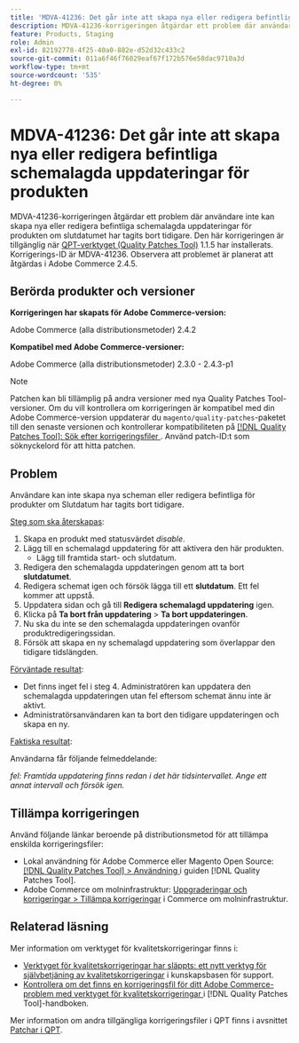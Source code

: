 ```yaml
---
title: 'MDVA-41236: Det går inte att skapa nya eller redigera befintliga schemalagda uppdateringar för produkten'
description: MDVA-41236-korrigeringen åtgärdar ett problem där användare inte kan skapa nya eller redigera befintliga schemalagda uppdateringar för produkten om slutdatumet har tagits bort tidigare. Den här korrigeringen är tillgänglig när [QPT-verktyget (Quality Patches Tool)](https://experienceleague.adobe.com/en/docs/commerce-operations/tools/quality-patches-tool/quality-patches-tool-to-self-serve-quality-patches) 1.1.5 är installerat. Korrigerings-ID är MDVA-41236. Observera att problemet är planerat att åtgärdas i Adobe Commerce 2.4.5.
feature: Products, Staging
role: Admin
exl-id: 82192778-4f25-40a0-882e-d52d32c433c2
source-git-commit: 011a6f46f76029eaf67f172b576e58dac9710a3d
workflow-type: tm+mt
source-wordcount: '535'
ht-degree: 0%

---
```


# MDVA-41236: Det går inte att skapa nya eller redigera befintliga schemalagda uppdateringar för produkten

MDVA-41236-korrigeringen åtgärdar ett problem där användare inte kan skapa nya eller redigera befintliga schemalagda uppdateringar för produkten om slutdatumet har tagits bort tidigare. Den här korrigeringen är tillgänglig när [QPT-verktyget (Quality Patches Tool)](https://experienceleague.adobe.com/en/docs/commerce-operations/tools/quality-patches-tool/quality-patches-tool-to-self-serve-quality-patches) 1.1.5 har installerats. Korrigerings-ID är MDVA-41236. Observera att problemet är planerat att åtgärdas i Adobe Commerce 2.4.5.

## Berörda produkter och versioner

**Korrigeringen har skapats för Adobe Commerce-version:**

Adobe Commerce (alla distributionsmetoder) 2.4.2

**Kompatibel med Adobe Commerce-versioner:**

Adobe Commerce (alla distributionsmetoder) 2.3.0 - 2.4.3-p1

>[!NOTE]
>
>Patchen kan bli tillämplig på andra versioner med nya Quality Patches Tool-versioner. Om du vill kontrollera om korrigeringen är kompatibel med din Adobe Commerce-version uppdaterar du `magento/quality-patches`-paketet till den senaste versionen och kontrollerar kompatibiliteten på [[!DNL Quality Patches Tool]: Sök efter korrigeringsfiler ](https://experienceleague.adobe.com/en/docs/commerce-operations/tools/quality-patches-tool/quality-patches-tool-to-self-serve-quality-patches). Använd patch-ID:t som söknyckelord för att hitta patchen.

## Problem

Användare kan inte skapa nya scheman eller redigera befintliga för produkter om Slutdatum har tagits bort tidigare.

<u>Steg som ska återskapas</u>:

1. Skapa en produkt med statusvärdet *disable*.
1. Lägg till en schemalagd uppdatering för att aktivera den här produkten.
   * Lägg till framtida start- och slutdatum.
1. Redigera den schemalagda uppdateringen genom att ta bort **slutdatumet**.
1. Redigera schemat igen och försök lägga till ett **slutdatum**. Ett fel kommer att uppstå.
1. Uppdatera sidan och gå till **Redigera schemalagd uppdatering** igen.
1. Klicka på **Ta bort från uppdatering** > **Ta bort uppdateringen**.
1. Nu ska du inte se den schemalagda uppdateringen ovanför produktredigeringssidan.
1. Försök att skapa en ny schemalagd uppdatering som överlappar den tidigare tidslängden.

<u>Förväntade resultat</u>:

* Det finns inget fel i steg 4. Administratören kan uppdatera den schemalagda uppdateringen utan fel eftersom schemat ännu inte är aktivt.
* Administratörsanvändaren kan ta bort den tidigare uppdateringen och skapa en ny.

<u>Faktiska resultat</u>:

Användarna får följande felmeddelande:

*fel: Framtida uppdatering finns redan i det här tidsintervallet. Ange ett annat intervall och försök igen.*


## Tillämpa korrigeringen

Använd följande länkar beroende på distributionsmetod för att tillämpa enskilda korrigeringsfiler:

* Lokal användning för Adobe Commerce eller Magento Open Source: [[!DNL Quality Patches Tool] > Användning ](/help/tools/quality-patches-tool/usage.md) i guiden [!DNL Quality Patches Tool].
* Adobe Commerce om molninfrastruktur: [Uppgraderingar och korrigeringar > Tillämpa korrigeringar](https://experienceleague.adobe.com/docs/commerce-cloud-service/user-guide/develop/upgrade/apply-patches.html) i Commerce om molninfrastruktur.

## Relaterad läsning

Mer information om verktyget för kvalitetskorrigeringar finns i:

* [Verktyget för kvalitetskorrigeringar har släppts: ett nytt verktyg för självbetjäning av kvalitetskorrigeringar](https://experienceleague.adobe.com/en/docs/commerce-operations/tools/quality-patches-tool/quality-patches-tool-to-self-serve-quality-patches) i kunskapsbasen för support.
* [Kontrollera om det finns en korrigeringsfil för ditt Adobe Commerce-problem med verktyget för kvalitetskorrigeringar ](/help/tools/quality-patches-tool/patches-available-in-qpt/check-patch-for-magento-issue-with-magento-quality-patches.md) i [!DNL Quality Patches Tool]-handboken.

Mer information om andra tillgängliga korrigeringsfiler i QPT finns i avsnittet [Patchar i QPT](https://experienceleague.adobe.com/tools/commerce-quality-patches/index.html).
